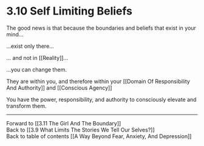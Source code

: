 # 3.10 Self Limiting Beliefs

The good news is that because the boundaries and beliefs that exist in your mind...

...exist only there... 

... and not in [[Reality]]...

...you can change them. 

They are within you, and therefore within your [[Domain Of Responsibility And Authority]] and [[Conscious Agency]]

You have the power, responsibility, and authority to consciously elevate and transform them. 

___

Forward to [[3.11 The Girl And The Boundary]]          
Back to [[3.9 What Limits The Stories We Tell Our Selves?]]         
Back to table of contents [[A Way Beyond Fear, Anxiety, And Depression]]    
